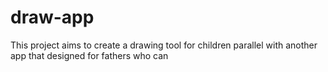 # draw-app
This project aims to create a drawing tool for children parallel with another app that designed for fathers who can 

